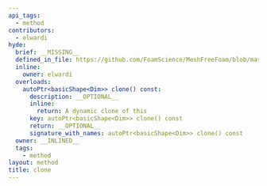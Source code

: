 ```yaml
---
api_tags:
  - method
contributors:
  - elwardi
hyde:
  brief: __MISSING__
  defined_in_file: https://github.com/FoamScience/MeshFreeFoam/blob/master/src/meshfree/shapes/basicShape/basicShape.H
  inline:
    owner: elwardi
  overloads:
    autoPtr<basicShape<Dim>> clone() const:
      description: __OPTIONAL__
      inline:
        return: A dynamic clone of this
      key: autoPtr<basicShape<Dim>> clone() const
      return: __OPTIONAL__
      signature_with_names: autoPtr<basicShape<Dim>> clone() const
  owner: __INLINED__
  tags:
    - method
layout: method
title: clone
---
```


